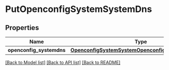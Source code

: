 # PutOpenconfigSystemSystemDns

## Properties
Name | Type | Description | Notes
------------ | ------------- | ------------- | -------------
**openconfig_systemdns** | [**OpenconfigSystemSystemOpenconfigsystemsystemDns**](OpenconfigSystemSystemOpenconfigsystemsystemDns.md) |  | [optional] 

[[Back to Model list]](../README.md#documentation-for-models) [[Back to API list]](../README.md#documentation-for-api-endpoints) [[Back to README]](../README.md)



